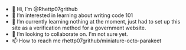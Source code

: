 - 👋 Hi, I’m @Rhettp07grithub
- 👀 I’m interested in learning about writing code 101
- 🌱 I’m currently learning nothing at the moment, just had to set up this site as a verification method for a government website. 
- 💞️ I’m looking to collaborate on. I'm not sure yet. 
- 📫 How to reach me rhettp07grithub/miniature-octo-parakeet

<!---
Rhettp07grithub/Rhettp07grithub is a ✨ special ✨ repository because its `README.md` (this file) appears on your GitHub profile.
You can click the Preview link to take a look at your changes.
--->
